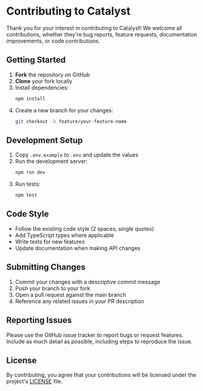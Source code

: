 # Contributing to Catalyst

Thank you for your interest in contributing to Catalyst! We welcome all contributions, whether they're bug reports, feature requests, documentation improvements, or code contributions.

## Getting Started

1. **Fork** the repository on GitHub
2. **Clone** your fork locally
3. Install dependencies:
   ```bash
   npm install
   ```
4. Create a new branch for your changes:
   ```bash
   git checkout -b feature/your-feature-name
   ```

## Development Setup

1. Copy `.env.example` to `.env` and update the values
2. Run the development server:
   ```bash
   npm run dev
   ```
3. Run tests:
   ```bash
   npm test
   ```

## Code Style

- Follow the existing code style (2 spaces, single quotes)
- Add TypeScript types where applicable
- Write tests for new features
- Update documentation when making API changes

## Submitting Changes

1. Commit your changes with a descriptive commit message
2. Push your branch to your fork
3. Open a pull request against the main branch
4. Reference any related issues in your PR description

## Reporting Issues

Please use the GitHub issue tracker to report bugs or request features. Include as much detail as possible, including steps to reproduce the issue.

## License

By contributing, you agree that your contributions will be licensed under the project's [LICENSE](LICENSE) file.
